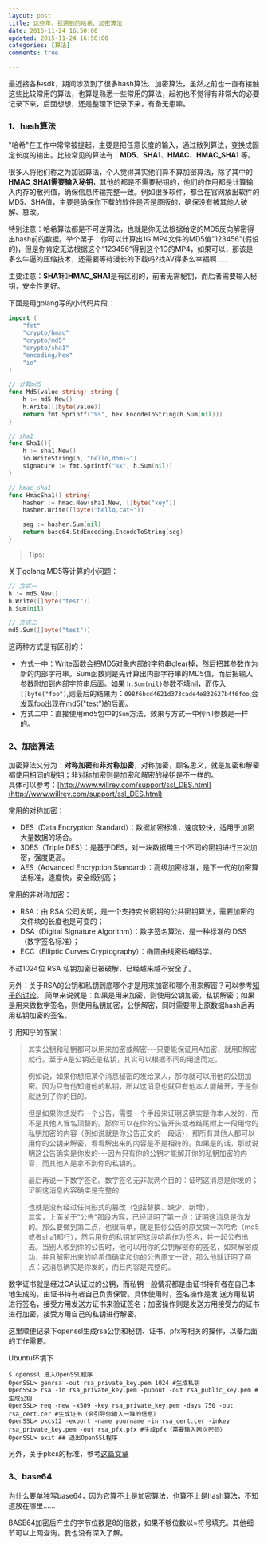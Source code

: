 ```yaml
---
layout: post
title: 这些年，我遇到的哈希、加密算法
date: 2015-11-24 16:50:00
updated: 2015-11-24 16:50:00
categories: [算法]
comments: true

---
```



最近接各种sdk，期间涉及到了很多hash算法、加密算法，虽然之前也一直有接触这些比较常用的算法，也算是熟悉一些常用的算法，起初也不觉得有非常大的必要记录下来，后面想想，还是整理下记录下来，有备无患嘛。

<!-- more -->

### 1、hash算法

"哈希"在工作中常常被提起，主要是把任意长度的输入，通过散列算法，变换成固定长度的输出。比较常见的算法有：**MD5**、**SHA1**、**HMAC**、**HMAC_SHA1** 等。

很多人将他们称之为加密算法，个人觉得其实他们算不算加密算法，除了其中的**HMAC_SHA1需要输入秘钥**，其他的都是不需要秘钥的，他们的作用都是计算输入内存的散列值，确保信息传输完整一致。例如很多软件，都会在官网放出软件的MD5、SHA值，主要是确保你下载的软件是否是原版的，确保没有被其他人破解、篡改。

特别注意：哈希算法都是不可逆算法，也就是你无法根据给定的MD5反向解密得出hash前的数据。举个栗子：你可以计算出1G MP4文件的MD5值"123456"(假设的)，但是你肯定无法根据这个“123456”得到这个1G的MP4，如果可以，那该是多么牛逼的压缩技术，还需要等待漫长的下载吗?找AV得多么幸福啊……

主要注意：**SHA1**和**HMAC_SHA1**是有区别的，前者无需秘钥，而后者需要输入秘钥，安全性更好。


下面是用golang写的小代码片段：

```go
import (
	"fmt"
	"crypto/hmac"
	"crypto/md5"
	"crypto/sha1"
	"encoding/hex"
	"io"
)

// 计算md5
func Md5(value string) string {
	h := md5.New()
	h.Write([]byte(value))
	return fmt.Sprintf("%s", hex.EncodeToString(h.Sum(nil)))
}

// sha1
func Sha1(){
	h := sha1.New()
	io.WriteString(h, "hello,domi~")
	signature := fmt.Sprintf("%x", h.Sum(nil))
}

// hmac_sha1
func HmacSha1() string{
	hasher := hmac.New(sha1.New, []byte("key"))
	hasher.Write([]byte("hello,cat~"))

	seg := hasher.Sum(nil)
	return base64.StdEncoding.EncodeToString(seg)
}
```

>Tips:  

关于golang MD5等计算的小问题：

```go
// 方式一
h := md5.New()
h.Write([]byte("test"))
h.Sum(nil)

// 方式二
md5.Sum([]byte("test"))
```

这两种方式是有区别的：  

- 方式一中：Write函数会把MD5对象内部的字符串clear掉，然后把其参数作为新的内部字符串。Sum函数则是先计算出内部字符串的MD5值，而后把输入参数附加到内部字符串后面。如果 `h.Sum(nil)`参数不填nil，而传入`[]byte("foo")`,则最后的结果为：`098f6bcd4621d373cade4e832627b4f6foo`,会发现foo出现在md5("test")的后面。
- 方式二中：直接使用md5包中的`Sum`方法，效果与方式一中传nil参数是一样的。


### 2、加密算法

加密算法又分为：**对称加密**和**非对称加密**，对称加密，顾名思义，就是加密和解密都使用相同的秘钥；非对称加密则是加密和解密的秘钥是不一样的。  
具体可以参考：[http://www.willrey.com/support/ssl_DES.html](http://www.willrey.com/support/ssl_DES.html)

常用的对称加密：

- DES（Data Encryption Standard）：数据加密标准，速度较快，适用于加密大量数据的场合。
- 3DES（Triple DES）：是基于DES，对一块数据用三个不同的密钥进行三次加密，强度更高。
- AES（Advanced Encryption Standard）：高级加密标准，是下一代的加密算法标准，速度快，安全级别高；

常用的非对称加密：

- RSA：由 RSA 公司发明，是一个支持变长密钥的公共密钥算法，需要加密的文件块的长度也是可变的；
- DSA（Digital Signature Algorithm）：数字签名算法，是一种标准的 DSS（数字签名标准）；
- ECC（Elliptic Curves Cryptography）：椭圆曲线密码编码学。

不过1024位 RSA 私钥加密已被破解，已经越来越不安全了。

另外：关于RSA的公钥和私钥到底哪个才是用来加密和哪个用来解密？可以参考[知乎的讨论](http://www.zhihu.com/question/25912483)。
简单来说就是：如果是用来加密，则使用公钥加密，私钥解密；如果是用来做数字签名，则使用私钥加密，公钥解密，同时需要带上原数据hash后再用私钥加密的签名。

引用知乎的答案：
>其实公钥和私钥都可以用来加密或解密---只要能保证用A加密，就用B解密就行。至于A是公钥还是私钥，其实可以根据不同的用途而定。  
>
>例如说，如果你想把某个消息秘密的发给某人，那你就可以用他的公钥加密。因为只有他知道他的私钥，所以这消息也就只有他本人能解开，于是你就达到了你的目的。
>
>但是如果你想发布一个公告，需要一个手段来证明这确实是你本人发的，而不是其他人冒名顶替的。那你可以在你的公告开头或者结尾附上一段用你的私钥加密的内容（例如说就是你公告正文的一段话），那所有其他人都可以用你的公钥来解密，看看解出来的内容是不是相符的。如果是的话，那就说明这公告确实是你发的---因为只有你的公钥才能解开你的私钥加密的内容，而其他人是拿不到你的私钥的。
>
>最后再说一下数字签名。数字签名无非就两个目的：证明这消息是你发的；证明这消息内容确实是完整的.
>
>也就是没有经过任何形式的篡改（包括替换、缺少、新增）。  
>其实，上面关于“公告”那段内容，已经证明了第一点：证明这消息是你发的。那么要做到第二点，也很简单，就是把你公告的原文做一次哈希（md5或者sha1都行），然后用你的私钥加密这段哈希作为签名，并一起公布出去。当别人收到你的公告时，他可以用你的公钥解密你的签名，如果解密成功，并且解密出来的哈希值确实和你的公告原文一致，那么他就证明了两点：这消息确实是你发的，而且内容是完整的。

数字证书就是经过CA认证过的公钥，而私钥一般情况都是由证书持有者在自己本地生成的，由证书持有者自己负责保管。具体使用时，签名操作是发 送方用私钥进行签名，接受方用发送方证书来验证签名；加密操作则是发送方用接受方的证书进行加密，接受方用自己的私钥进行解密。

这里顺便记录下openssl生成rsa公钥和秘钥、证书、pfx等相关的操作，以备后面的工作需要。

Ubuntu环境下：
	
	$ openssl 进入OpenSSL程序
	OpenSSL> genrsa -out rsa_private_key.pem 1024 #生成私钥
	OpenSSL> rsa -in rsa_private_key.pem -pubout -out rsa_public_key.pem #生成公钥
	OpenSSL> req -new -x509 -key rsa_private_key.pem -days 750 -out rsa_cert.cer #生成证书（会引导你输入一堆的信息）
	OpenSSL> pkcs12 -export -name yourname -in rsa_cert.cer -inkey rsa_private_key.pem -out rsa_pfx.pfx #生成pfx（需要输入两次密码）
	OpenSSL> exit ## 退出OpenSSL程序

另外，关于pkcs的标准，参考[这篇文章](http://weekend.blog.163.com/blog/static/7468958201131591422649/)

### 3、base64

为什么要单独写base64，因为它算不上是加密算法，也算不上是hash算法，不知道放在哪里……

BASE64加密后产生的字节位数是8的倍数，如果不够位数以=符号填充。其他细节可以上网查询，我也没有深入了解。
